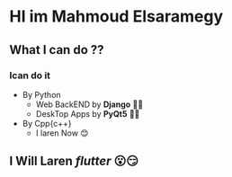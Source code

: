 # HI im Mahmoud Elsaramegy
##  What I can do ??
### Ican do it
* By Python
    * Web BackEND by  **Django** 🤨😁
    * DeskTop Apps by **PyQt5** 🤩🖤
* By Cpp{c++}
    * I laren Now 😊
## I Will Laren *flutter* 😮😏






<!---
- 👋 Hi, I’m MahmoudElsaramegy
- 👀 I’m interested in {C++,python,Drat,Flutter,django}
- 🌱 I’m currently learning {C++,Flutter}
- 📫 How to reach me Mahmoud Elsaramegy.. 

<!---
3lsaramegy/3lsaramegy is a ✨ special ✨ repository because its `README.md` (this file) appears on your GitHub profile.
You can click the Preview link to take a look at your changes.
--->
